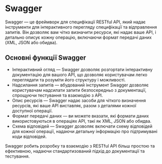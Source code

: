 # Swagger

Swagger — це фреймворк для специфікації RESTful API, який надає інструменти для інтерактивного перегляду специфікації та відправлення запитів. Він дозволяє вам чітко визначити ресурси, які надає ваше API, і детально описує кожну операцію, включаючи формат передачі даних (XML, JSON або обидва).

## Основні функції Swagger

- Інтерактивний огляд — Swagger дозволяє розгортати інтерактивну документацію для вашого API, що дозволяє користувачам легко переглядати та розуміти його структуру і можливості.
- Надсилання запитів — вбудований інструмент Swagger дозволяє користувачам надсилати запити безпосередньо з документації, спрощуючи тестування та взаємодію з API.
- Опис ресурсів — Swagger надає засоби для чіткого визначення ресурсів, які ваше API виставляє, разом з деталями кожної доступної операції.
- Формат передачі даних — ви можете вказати, які формати даних використовуються в операціях API, такі як XML, JSON або обидва.
- Схема відповідей — Swagger дозволяє включати схему відповідей для кожної операції, надаючи детальну інформацію про підтримувані коди відповідей.

Swagger робить розробку та взаємодію з RESTful API більш простою та ефективною, надаючи стандартизований підхід до документації та тестування.
